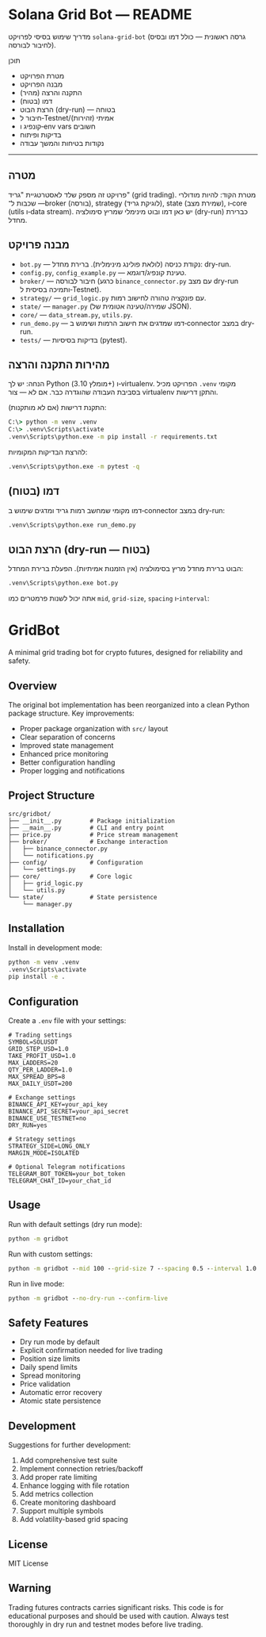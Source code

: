 # Solana Grid Bot — README

מדריך שימוש בסיסי לפרויקט `solana-grid-bot` (גרסה ראשונית — כולל דמו ובסיס לחיבור לבורסה).

תוכן
- מטרת הפרויקט
- מבנה הפרויקט
- התקנה והרצה (מהיר)
- דמו (בטוח)
- הרצת הבוט (dry-run) — בטוחה
- חיבור ל‑Testnet/אמיתי (זהירות)
- קונפיג ו‑env vars חשובים
- בדיקות ופיתוח
- נקודות בטיחות והמשך עבודה

---

מטרה
------
פרויקט זה מספק שלד לאסטרטגיית "גריד" (grid trading). מטרת הקוד: להיות מודולרי — שכבות ל־broker (בורסה), strategy (לוגיקת גריד), state (שמירת מצב), ו‑core (utils ו‑data stream). יש כאן דמו ובוט מינימלי שמריץ סימולציה (dry-run) כברירת מחדל.

מבנה פרויקט
-------------
- `bot.py` — נקודת כניסה (לולאת פולינג מינימלית). ברירת מחדל: dry-run.
- `config.py`, `config_example.py` — טעינת קונפיג/דוגמא.
- `broker/` — חיבור לבורסה (כרגע `binance_connector.py` עם מצב dry-run ותמיכה בסיסית ל‑Testnet).
- `strategy/` — `grid_logic.py` עם פונקציה טהורה לחישוב רמות.
- `state/` — `manager.py` (שמירה/טעינה אטומית של JSON).
- `core/` — `data_stream.py`, `utils.py`.
- `run_demo.py` — דמו שמדגים את חישוב הרמות ושימוש ב‑connector במצב dry-run.
- `tests/` — בדיקות בסיסיות (pytest).

מהירות התקנה והרצה
-------------------
הנחה: יש לך Python (מומלץ 3.10+) ו‑virtualenv. הפרויקט מכיל `.venv` מקומי בסביבת העבודה שהוגדרה כבר. אם לא — צור virtualenv והתקן דרישות.

התקנת דרישות (אם לא מותקנות):

```cmd
C:\> python -m venv .venv
C:\> .venv\Scripts\activate
.venv\Scripts\python.exe -m pip install -r requirements.txt
```

להרצת הבדיקות המקומיות:

```cmd
.venv\Scripts\python.exe -m pytest -q
```

דמו (בטוח)
--------------
דמו מקומי שמחשב רמות גריד ומדגים שימוש ב‑connector במצב dry-run:

```cmd
.venv\Scripts\python.exe run_demo.py
```

הרצת הבוט (dry-run — בטוח)
--------------------------------
הבוט ברירת מחדל מריץ בסימולציה (אין הזמנות אמיתיות). הפעלת ברירת המחדל:

```cmd
.venv\Scripts\python.exe bot.py
```

אתה יכול לשנות פרמטרים כמו `mid`, `grid-size`, `spacing` ו‑`interval`:
# GridBot

A minimal grid trading bot for crypto futures, designed for reliability and safety.

## Overview

The original bot implementation has been reorganized into a clean Python package structure. Key improvements:

- Proper package organization with `src/` layout
- Clear separation of concerns
- Improved state management
- Enhanced price monitoring
- Better configuration handling
- Proper logging and notifications

## Project Structure

```
src/gridbot/
├── __init__.py        # Package initialization
├── __main__.py        # CLI and entry point
├── price.py           # Price stream management
├── broker/            # Exchange interaction
│   ├── binance_connector.py
│   └── notifications.py
├── config/            # Configuration
│   └── settings.py
├── core/              # Core logic
│   ├── grid_logic.py
│   └── utils.py
└── state/             # State persistence
    └── manager.py
```

## Installation

Install in development mode:
```cmd
python -m venv .venv
.venv\Scripts\activate
pip install -e .
```

## Configuration

Create a `.env` file with your settings:

```env
# Trading settings
SYMBOL=SOLUSDT
GRID_STEP_USD=1.0
TAKE_PROFIT_USD=1.0
MAX_LADDERS=20
QTY_PER_LADDER=1.0
MAX_SPREAD_BPS=8
MAX_DAILY_USDT=200

# Exchange settings
BINANCE_API_KEY=your_api_key
BINANCE_API_SECRET=your_api_secret
BINANCE_USE_TESTNET=no
DRY_RUN=yes

# Strategy settings
STRATEGY_SIDE=LONG_ONLY
MARGIN_MODE=ISOLATED

# Optional Telegram notifications
TELEGRAM_BOT_TOKEN=your_bot_token
TELEGRAM_CHAT_ID=your_chat_id
```

## Usage

Run with default settings (dry run mode):
```cmd
python -m gridbot
```

Run with custom settings:
```cmd
python -m gridbot --mid 100 --grid-size 7 --spacing 0.5 --interval 1.0
```

Run in live mode:
```cmd
python -m gridbot --no-dry-run --confirm-live
```

## Safety Features

- Dry run mode by default
- Explicit confirmation needed for live trading
- Position size limits
- Daily spend limits
- Spread monitoring
- Price validation
- Automatic error recovery
- Atomic state persistence

## Development

Suggestions for further development:

1. Add comprehensive test suite
2. Implement connection retries/backoff
3. Add proper rate limiting
4. Enhance logging with file rotation
5. Add metrics collection
6. Create monitoring dashboard
7. Support multiple symbols
8. Add volatility-based grid spacing

## License

MIT License

## Warning

Trading futures contracts carries significant risks. This code is for educational purposes and should be used with caution. Always test thoroughly in dry run and testnet modes before live trading.
